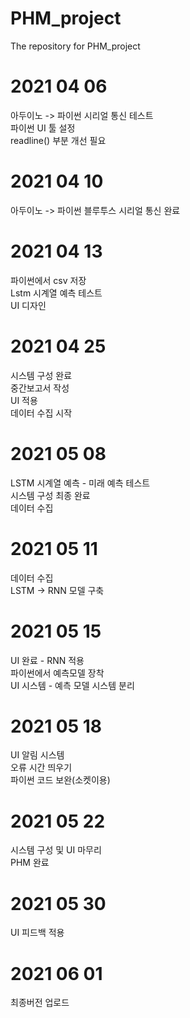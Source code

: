 # PHM_project
The repository for PHM_project   
   
# 2021 04 06   
아두이노 -> 파이썬 시리얼 통신 테스트    
파이썬 UI 툴 설정   
readline() 부분 개선 필요   
   
# 2021 04 10   
아두이노 -> 파이썬 블루투스 시리얼 통신 완료
   
# 2021 04 13   
파이썬에서 csv 저장  
Lstm 시계열 예측 테스트   
UI 디자인   
   
# 2021 04 25   
시스템 구성 완료   
중간보고서 작성   
UI 적용   
데이터 수집 시작
   
# 2021 05 08   
LSTM 시계열 예측 - 미래 예측 테스트   
시스템 구성 최종 완료    
데이터 수집   
   
# 2021 05 11   
데이터 수집  
LSTM -> RNN 모델 구축   
   
# 2021 05 15  
UI 완료 - RNN 적용      
파이썬에서 예측모델 장착   
UI 시스템 - 예측 모델 시스템 분리   

# 2021 05 18   
UI 알림 시스템   
오류 시간 띄우기     
파이썬 코드 보완(소켓이용)   
   
# 2021 05 22   
시스템 구성 및 UI 마무리   
PHM 완료   
   
# 2021 05 30   
UI 피드백 적용   
   
# 2021 06 01   
최종버전 업로드   
